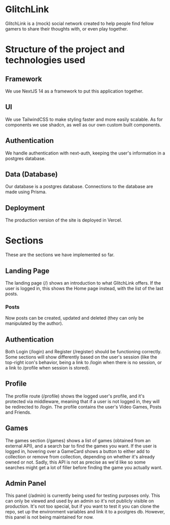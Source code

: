# GlitchLink
GlitchLink is a (mock) social network created to help people find fellow gamers to share their thoughts with, or even play together.

# Structure of the project and technologies used

## Framework
We use NextJS 14 as a framework to put this application together.

## UI
We use TailwindCSS to make styling faster and more easily scalable.
As for components we use shadcn, as well as our own custom built components.

## Authentication
We handle authentication with next-auth, keeping the user's information in a postgres database.

## Data (Database)
Our database is a postgres database. Connections to the database are made using Prisma.

## Deployment
The production version of the site is deployed in Vercel.


# Sections
These are the sections we have implemented so far.

## Landing Page
The landing page (/) shows an introduction to what GlitchLink offers.
If the user is logged in, this shows the Home page instead, with the list of the last posts.

### Posts
Now posts can be created, updated and deleted (they can only be manipulated by the author).

## Authentication
Both Login (/login) and Register (/register) should be functioning correctly.
Some sections will show differently based on the user's session (like the top-right icon's behavior, being a link to /login when there is no session, or a link to /profile when session is stored).

## Profile
The profile route (/profile) shows the logged user's profile, and it's protected via middleware, meaning that if a user is not logged in, they will be redirected to /login.
The profile contains the user's Video Games, Posts and Friends.

## Games
The games section (/games) shows a list of games (obtained from an external API), and a search bar to find the games you want.
If the user is logged in, hovering over a GameCard shows a button to either add to collection or remove from collection, depending on whether it's already owned or not.
Sadly, this API is not as precise as we'd like so some searches might get a lot of filler before finding the game you actually want.

## Admin Panel
This panel (/admin) is currently being used for testing purposes only.
This can only be viewed and used by an admin so it's not publicly visible on production.
It's not too special, but if you want to test it you can clone the repo, set up the environment variables and link it to a postgres db.
However, this panel is not being maintained for now.
